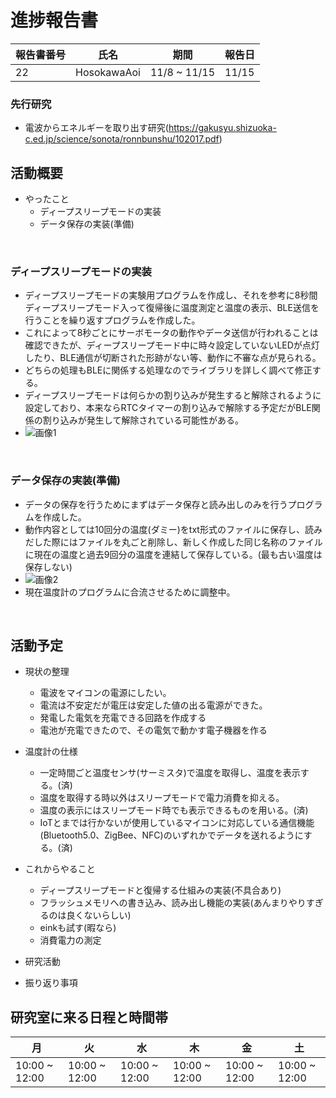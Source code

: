 # 進捗報告書

報告書番号 | 氏名   | 期間         | 報告日
----- | ---- | ---------- | ---
22    | HosokawaAoi | 11/8 ~ 11/15 | 11/15

### 先行研究
  - 電波からエネルギーを取り出す研究(https://gakusyu.shizuoka-c.ed.jp/science/sonota/ronnbunshu/102017.pdf)

## 活動概要

- やったこと
  - ディープスリープモードの実装
  - データ保存の実装(準備)
  
<br />

### ディープスリープモードの実装
  - ディープスリープモードの実験用プログラムを作成し、それを参考に8秒間ディープスリープモード入って復帰後に温度測定と温度の表示、BLE送信を行うことを繰り返すプログラムを作成した。
  - これによって8秒ごとにサーボモータの動作やデータ送信が行われることは確認できたが、ディープスリープモード中に時々設定していないLEDが点灯したり、BLE通信が切断された形跡がない等、動作に不審な点が見られる。
  - どちらの処理もBLEに関係する処理なのでライブラリを詳しく調べて修正する。
  - ディープスリープモードは何らかの割り込みが発生すると解除されるように設定しており、本来ならRTCタイマーの割り込みで解除する予定だがBLE関係の割り込みが発生して解除されている可能性がある。
  - ![画像1](画像/画像22/画像1.png)
  
<br />
  
### データ保存の実装(準備)
  - データの保存を行うためにまずはデータ保存と読み出しのみを行うプログラムを作成した。
  - 動作内容としては10回分の温度(ダミー)をtxt形式のファイルに保存し、読みだした際にはファイルを丸ごと削除し、新しく作成した同じ名称のファイルに現在の温度と過去9回分の温度を連結して保存している。(最も古い温度は保存しない)
  - ![画像2](画像/画像22/画像2.png)
  - 現在温度計のプログラムに合流させるために調整中。


<br />
 




## 活動予定
- 現状の整理
  - 電波をマイコンの電源にしたい。
  - 電流は不安定だが電圧は安定した値の出る電源ができた。
  - 発電した電気を充電できる回路を作成する
  - 電池が充電できたので、その電気で動かす電子機器を作る

- 温度計の仕様
  - 一定時間ごと温度センサ(サーミスタ)で温度を取得し、温度を表示する。(済)
  - 温度を取得する時以外はスリープモードで電力消費を抑える。
  - 温度の表示にはスリープモード時でも表示できるものを用いる。(済)
  - IoTとまでは行かないが使用しているマイコンに対応している通信機能(Bluetooth5.0、ZigBee、NFC)のいずれかでデータを送れるようにする。(済)

- これからやること
  - ディープスリープモードと復帰する仕組みの実装(不具合あり)
  - フラッシュメモリへの書き込み、読み出し機能の実装(あんまりやりすぎるのは良くないらしい)
  - einkも試す(暇なら)
  - 消費電力の測定


- 研究活動 
- 振り返り事項


## 研究室に来る日程と時間帯

月             | 火             | 水             | 木             | 金             | 土
------------- | ------------- | ------------- | ------------- | ------------- | -------------
10:00 ~ 12:00 | 10:00 ~ 12:00 | 10:00 ~ 12:00 | 10:00 ~ 12:00 | 10:00 ~ 12:00 | 10:00 ~ 12:00
